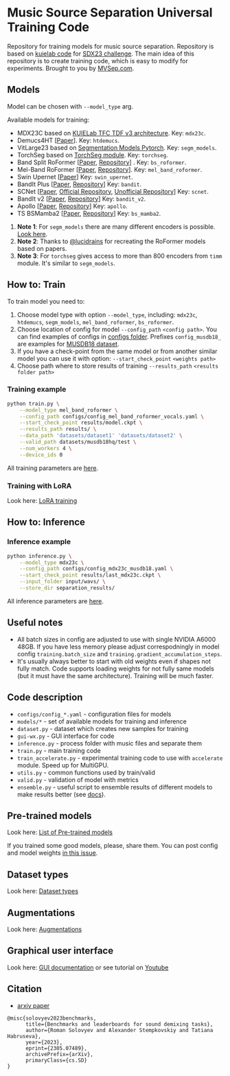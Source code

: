 # Music Source Separation Universal Training Code

Repository for training models for music source separation. Repository is based on [kuielab code](https://github.com/kuielab/sdx23/tree/mdx_AB/my_submission/src) for [SDX23 challenge](https://github.com/kuielab/sdx23/tree/mdx_AB/my_submission/src). The main idea of this repository is to create training code, which is easy to modify for experiments. Brought to you by [MVSep.com](https://mvsep.com).

## Models

Model can be chosen with `--model_type` arg.

Available models for training:

* MDX23C based on [KUIELab TFC TDF v3 architecture](https://github.com/kuielab/sdx23/). Key: `mdx23c`.
* Demucs4HT [[Paper](https://arxiv.org/abs/2211.08553)]. Key: `htdemucs`.
* VitLarge23 based on [Segmentation Models Pytorch](https://github.com/qubvel/segmentation_models.pytorch). Key: `segm_models`.
* TorchSeg based on [TorchSeg module](https://github.com/qubvel/segmentation_models.pytorch). Key: `torchseg`.
* Band Split RoFormer [[Paper](https://arxiv.org/abs/2309.02612), [Repository](https://github.com/lucidrains/BS-RoFormer)] . Key: `bs_roformer`.
* Mel-Band RoFormer [[Paper](https://arxiv.org/abs/2310.01809), [Repository](https://github.com/lucidrains/BS-RoFormer)]. Key: `mel_band_roformer`.
* Swin Upernet [[Paper](https://arxiv.org/abs/2103.14030)] Key: `swin_upernet`.
* BandIt Plus [[Paper](https://arxiv.org/abs/2309.02539), [Repository](https://github.com/karnwatcharasupat/bandit)] Key: `bandit`.
* SCNet [[Paper](https://arxiv.org/abs/2401.13276), [Official Repository](https://github.com/starrytong/SCNet), [Unofficial Repository](https://github.com/amanteur/SCNet-PyTorch)] Key: `scnet`.
* BandIt v2 [[Paper](https://arxiv.org/abs/2407.07275), [Repository](https://github.com/kwatcharasupat/bandit-v2)] Key: `bandit_v2`.
* Apollo [[Paper](https://arxiv.org/html/2409.08514v1), [Repository](https://github.com/JusperLee/Apollo)] Key: `apollo`.
* TS BSMamba2 [[Paper](https://arxiv.org/pdf/2409.06245), [Repository](https://github.com/baijinglin/TS-BSmamba2)] Key: `bs_mamba2`.

1. **Note 1**: For `segm_models` there are many different encoders is possible. [Look here](https://github.com/qubvel/segmentation_models.pytorch#encoders-).
2. **Note 2**: Thanks to [@lucidrains](https://github.com/lucidrains) for recreating the RoFormer models based on papers.
3. **Note 3**: For `torchseg` gives access to more than 800 encoders from `timm` module. It's similar to `segm_models`.

## How to: Train

To train model you need to:

1) Choose model type with option `--model_type`, including: `mdx23c`, `htdemucs`, `segm_models`, `mel_band_roformer`, `bs_roformer`.
2) Choose location of config for model `--config_path` `<config path>`. You can find examples of configs in [configs folder](configs/). Prefixes `config_musdb18_` are examples for [MUSDB18 dataset](https://sigsep.github.io/datasets/musdb.html).
3) If you have a check-point from the same model or from another similar model you can use it with option: `--start_check_point` `<weights path>`
4) Choose path where to store results of training `--results_path` `<results folder path>`

### Training example

```bash
python train.py \
    --model_type mel_band_roformer \
    --config_path configs/config_mel_band_roformer_vocals.yaml \
    --start_check_point results/model.ckpt \
    --results_path results/ \
    --data_path 'datasets/dataset1' 'datasets/dataset2' \
    --valid_path datasets/musdb18hq/test \
    --num_workers 4 \
    --device_ids 0
```

All training parameters are [here](https://github.com/ZFTurbo/Music-Source-Separation-Training/blob/main/train.py#L45).

### Training with LoRA

Look here: [LoRA training](docs/LoRA.md)

## How to: Inference

### Inference example

```bash
python inference.py \
    --model_type mdx23c \
    --config_path configs/config_mdx23c_musdb18.yaml \
    --start_check_point results/last_mdx23c.ckpt \
    --input_folder input/wavs/ \
    --store_dir separation_results/
```

All inference parameters are [here](https://github.com/ZFTurbo/Music-Source-Separation-Training/blob/main/inference.py#L108).

## Useful notes

* All batch sizes in config are adjusted to use with single NVIDIA A6000 48GB. If you have less memory please adjust correspodningly in model config `training.batch_size` and `training.gradient_accumulation_steps`.
* It's usually always better to start with old weights even if shapes not fully match. Code supports loading weights for not fully same models (but it must have the same architecture). Training will be much faster.

## Code description

* `configs/config_*.yaml` - configuration files for models
* `models/*` - set of available models for training and inference
* `dataset.py` - dataset which creates new samples for training
* `gui-wx.py` - GUI interface for code
* `inference.py` - process folder with music files and separate them
* `train.py` - main training code
* `train_accelerate.py` - experimental training code to use with `accelerate` module. Speed up for MultiGPU.
* `utils.py` - common functions used by train/valid
* `valid.py` - validation of model with metrics
* `ensemble.py` - useful script to ensemble results of different models to make results better (see [docs](docs/ensemble.md)).   

## Pre-trained models

Look here: [List of Pre-trained models](docs/pretrained_models.md)

If you trained some good models, please, share them. You can post config and model weights [in this issue](https://github.com/ZFTurbo/Music-Source-Separation-Training/issues/1).

## Dataset types

Look here: [Dataset types](docs/dataset_types.md)

## Augmentations

Look here: [Augmentations](docs/augmentations.md)

## Graphical user interface

Look here: [GUI documentation](docs/gui.md) or see tutorial on [Youtube](https://youtu.be/M8JKFeN7HfU)

## Citation

* [arxiv paper](https://arxiv.org/abs/2305.07489)

```text
@misc{solovyev2023benchmarks,
      title={Benchmarks and leaderboards for sound demixing tasks}, 
      author={Roman Solovyev and Alexander Stempkovskiy and Tatiana Habruseva},
      year={2023},
      eprint={2305.07489},
      archivePrefix={arXiv},
      primaryClass={cs.SD}
}
```
